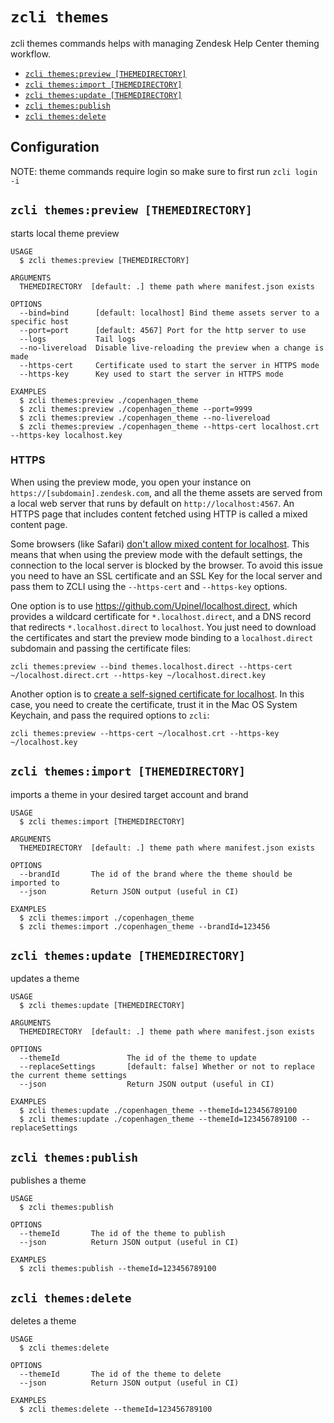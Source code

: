 `zcli themes`
===========

zcli themes commands helps with managing Zendesk Help Center theming workflow.

* [`zcli themes:preview [THEMEDIRECTORY]`](#zcli-themespreview-themedirectory)
* [`zcli themes:import [THEMEDIRECTORY]`](#zcli-themesimport-themedirectory)
* [`zcli themes:update [THEMEDIRECTORY]`](#zcli-themesupdate-themedirectory)
* [`zcli themes:publish`](#zcli-themespublish)
* [`zcli themes:delete`](#zcli-themesdelete)

## Configuration

NOTE: theme commands require login so make sure to first run `zcli login -i`

## `zcli themes:preview [THEMEDIRECTORY]`

starts local theme preview

```
USAGE
  $ zcli themes:preview [THEMEDIRECTORY]

ARGUMENTS
  THEMEDIRECTORY  [default: .] theme path where manifest.json exists

OPTIONS
  --bind=bind      [default: localhost] Bind theme assets server to a specific host
  --port=port      [default: 4567] Port for the http server to use
  --logs           Tail logs
  --no-livereload  Disable live-reloading the preview when a change is made
  --https-cert     Certificate used to start the server in HTTPS mode
  --https-key      Key used to start the server in HTTPS mode

EXAMPLES
  $ zcli themes:preview ./copenhagen_theme
  $ zcli themes:preview ./copenhagen_theme --port=9999
  $ zcli themes:preview ./copenhagen_theme --no-livereload
  $ zcli themes:preview ./copenhagen_theme --https-cert localhost.crt --https-key localhost.key
```

### HTTPS
When using the preview mode, you open your instance on `https://[subdomain].zendesk.com`, and all the theme assets are served from a local web server that runs by default on `http://localhost:4567`. An HTTPS page that includes content fetched using HTTP is called a mixed content page.

Some browsers (like Safari) [don't allow mixed content for localhost](https://developer.mozilla.org/en-US/docs/Web/Security/Mixed_content#loading_locally_delivered_mixed-resources). This means that when using the preview mode with the default settings, the connection to the local server is blocked by the browser. To avoid this issue you need to have an SSL certificate and an SSL Key for the local server and pass them to ZCLI using the `--https-cert` and `--https-key` options.

One option is to use https://github.com/Upinel/localhost.direct, which provides a wildcard certificate for `*.localhost.direct`, and a DNS record that redirects `*.localhost.direct` to `localhost`. You just need to download the certificates and start the preview mode binding to a `localhost.direct` subdomain and passing the certificate files:

```
zcli themes:preview --bind themes.localhost.direct --https-cert ~/localhost.direct.crt --https-key ~/localhost.direct.key
```

Another option is to [create a self-signed certificate for localhost](https://letsencrypt.org/docs/certificates-for-localhost/#making-and-trusting-your-own-certificates). In this case, you need to create the certificate, trust it in the Mac OS System Keychain, and pass the required options to `zcli`:

```
zcli themes:preview --https-cert ~/localhost.crt --https-key ~/localhost.key
```

## `zcli themes:import [THEMEDIRECTORY]`

imports a theme in your desired target account and brand

```
USAGE
  $ zcli themes:import [THEMEDIRECTORY]

ARGUMENTS
  THEMEDIRECTORY  [default: .] theme path where manifest.json exists

OPTIONS
  --brandId       The id of the brand where the theme should be imported to
  --json          Return JSON output (useful in CI)

EXAMPLES
  $ zcli themes:import ./copenhagen_theme
  $ zcli themes:import ./copenhagen_theme --brandId=123456
```

## `zcli themes:update [THEMEDIRECTORY]`

updates a theme

```
USAGE
  $ zcli themes:update [THEMEDIRECTORY]

ARGUMENTS
  THEMEDIRECTORY  [default: .] theme path where manifest.json exists

OPTIONS
  --themeId               The id of the theme to update
  --replaceSettings       [default: false] Whether or not to replace the current theme settings
  --json                  Return JSON output (useful in CI)

EXAMPLES
  $ zcli themes:update ./copenhagen_theme --themeId=123456789100
  $ zcli themes:update ./copenhagen_theme --themeId=123456789100 --replaceSettings
```

## `zcli themes:publish`

publishes a theme

```
USAGE
  $ zcli themes:publish

OPTIONS
  --themeId       The id of the theme to publish
  --json          Return JSON output (useful in CI)

EXAMPLES
  $ zcli themes:publish --themeId=123456789100
```

## `zcli themes:delete`

deletes a theme

```
USAGE
  $ zcli themes:delete

OPTIONS
  --themeId       The id of the theme to delete
  --json          Return JSON output (useful in CI)

EXAMPLES
  $ zcli themes:delete --themeId=123456789100
```
